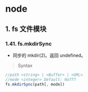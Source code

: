 # node

## 1. fs 文件模块

### 1.41. fs.mkdirSync

- 同步的 mkdir(2)。返回 undefined。

> Syntax

```js
//path <string> | <Buffer> | <URL>
//mode <integer> Default: 0o777
fs.mkdirSync(path[, mode])
```
